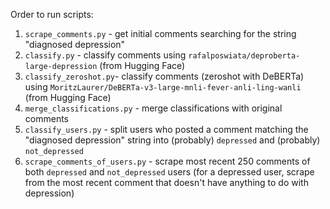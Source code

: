 Order to run scripts:

1. `scrape_comments.py` - get initial comments searching for the string "diagnosed depression"
2. `classify.py` - classify comments using `rafalposwiata/deproberta-large-depression` (from Hugging Face)
3. `classify_zeroshot.py`- classify comments (zeroshot with DeBERTa) using `MoritzLaurer/DeBERTa-v3-large-mnli-fever-anli-ling-wanli` (from Hugging Face)
4. `merge_classifications.py` - merge classifications with original comments
5. `classify_users.py` - split users who posted a comment matching the "diagnosed depression" string into (probably) `depressed` and (probably) `not_depressed`
6. `scrape_comments_of_users.py` - scrape most recent 250 comments of both `depressed` and `not_depressed` users (for a depressed user, scrape from the most recent comment that doesn't have anything to do with depression)
